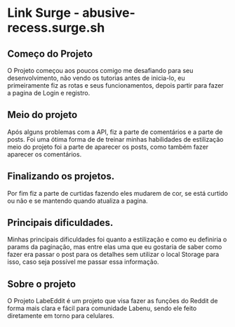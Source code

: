 # Link Surge - abusive-recess.surge.sh

## Começo do Projeto

O Projeto começou aos poucos comigo me desafiando para seu desenvolvimento, não vendo os tutorias antes de inicia-lo, eu primeiramente fiz as rotas e seus funcionamentos, depois partir para fazer a pagina de Login e registro.

## Meio do projeto

Após alguns problemas com a API, fiz a parte de comentários e a parte de posts. Foi uma ótima forma de de treinar minhas habilidades de estilização meio do projeto foi a parte de aparecer os posts, como também fazer aparecer os comentários.

## Finalizando os projetos.

Por fim fiz a parte de curtidas fazendo eles mudarem de cor, se está curtido ou não e se mantendo quando atualiza a pagina.

## Principais dificuldades.

Minhas principais dificuldades foi quanto a estilização e como eu definiria o params da paginação, mas entre elas uma que eu gostaria de saber como fazer era passar o post para os detalhes sem utilizar o local Storage para isso, caso seja possível me passar essa informação.


## Sobre o projeto

O Projeto LabeEddit é um projeto que visa fazer as funções do Reddit de forma mais clara e fácil para comunidade Labenu, sendo ele feito diretamente em torno para celulares.
